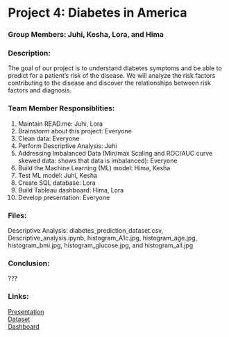 # Project 4: Diabetes in America

### Group Members: Juhi, Kesha, Lora, and Hima

### Description:
The goal of our project is to understand diabetes symptoms and be able to predict for a patient’s risk of the disease. We will analyze the risk factors contributing to the disease and discover the relationships between risk factors and diagnosis.

### Team Member Responsiblities: 
1. Maintain READ.me: Juhi, Lora
2. Brainstorm about this project: Everyone
3. Clean data: Everyone
4. Perform Descriptive Analysis: Juhi
5. Addressing Imbalanced Data (Min/max Scaling and ROC/AUC curve skewed data: shows that data is imbalanced): Everyone
6. Build the Machine Learning (ML) model: Hima, Kesha
7. Test ML model: Juhi, Kesha
8. Create SQL database: Lora
9. Build Tableau dashboard: Hima, Lora
10. Develop presentation: Everyone

### Files:
Descriptive Analysis: diabetes_prediction_dataset.csv, Descriptive_analysis.ipynb, histogram_A1c.jpg, histogram_age.jpg, histogram_bmi.jpg, histogram_glucose.jpg, and histogram_all.jpg

### Conclusion:
???

### Links:
[Presentation](https://docs.google.com/presentation/d/1Fwp0ApqPC1A-W60X4_651ZGxSt-mDuQlyu1uq_cue68/edit?usp=sharing) 
<br> [Dataset](https://www.kaggle.com/datasets/iammustafatz/diabetes-prediction-dataset) 
<br> [Dashboard](???)
